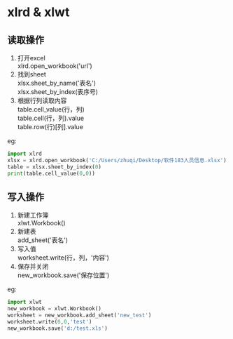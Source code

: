 # xlrd & xlwt

## 读取操作
1. 打开excel   
xlrd.open_workbook('url')
2. 找到sheet   
xlsx.sheet_by_name('表名')   
xlsx.sheet_by_index(表序号)
3. 根据行列读取内容   
table.cell_value(行，列)   
table.cell(行，列).value   
table.row(行)[列].value

eg:
```py
import xlrd
xlsx = xlrd.open_workbook('C:/Users/zhuqi/Desktop/软件183人员信息.xlsx')
table = xlsx.sheet_by_index(0)
print(table.cell_value(0,0))
```

## 写入操作
1. 新建工作簿   
xlwt.Workbook()
2. 新建表   
add_sheet('表名')
3. 写入值   
worksheet.write(行，列，'内容')
4. 保存并关闭   
new_workbook.save('保存位置')

eg:
```py
import xlwt
new_workbook = xlwt.Workbook()
worksheet = new_workbook.add_sheet('new_test')
worksheet.write(0,0,'test')
new_workbook.save('d:/test.xls')
```